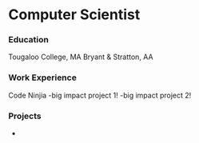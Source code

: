# Computer Scientist 

### Education
Tougaloo College, MA
Bryant & Stratton, AA

### Work Experience 
Code Ninjia 
-big impact project 1!
-big impact project 2!

### Projects
-
